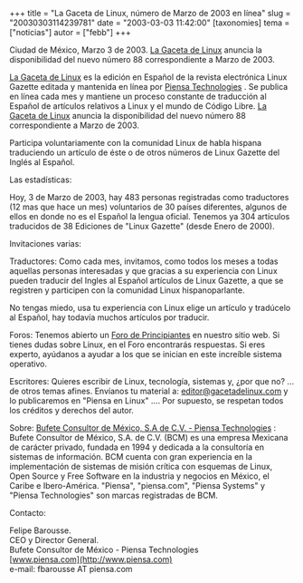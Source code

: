 +++
title = "La Gaceta de Linux, número de Marzo de 2003 en línea"
slug = "20030303114239781"
date = "2003-03-03 11:42:00"
[taxonomies]
tema = ["noticias"]
autor = ["febb"]
+++

Ciudad de México, Marzo 3 de 2003. [La Gaceta de
Linux](http://www.gacetadelinux.com/) anuncia la disponibilidad del
nuevo número 88 correspondiente a Marzo de 2003.

[La Gaceta de Linux](http://www.gacetadelinux.com/) es la edición en
Español de la revista electrónica Linux Gazette editada y mantenida en
línea por [Piensa Technologies](http://www.piensa.com/) . Se publica en
línea cada mes y mantiene un proceso constante de traducción al Español
de artículos relativos a Linux y el mundo de Código Libre. [La Gaceta de
Linux](http://www.gacetadelinux.com/) anuncia la disponibilidad del
nuevo número 88 correspondiente a Marzo de 2003.

<!-- more -->
Participa voluntariamente con la comunidad Linux de habla hispana
traduciendo un artículo de éste o de otros números de Linux Gazette del
Inglés al Español.

Las estadísticas:

Hoy, 3 de Marzo de 2003, hay 483 personas registradas como traductores
(12 mas que hace un mes) voluntarios de 30 países diferentes, algunos de
ellos en donde no es el Español la lengua oficial. Tenemos ya 304
artículos traducidos de 38 Ediciones de "Linux Gazette" (desde Enero de
2000).

Invitaciones varias:

Traductores: Como cada mes, invitamos, como todos los meses a todas
aquellas personas interesadas y que gracias a su experiencia con Linux
pueden traducir del Ingles al Español artículos de Linux Gazette, a que
se registren y participen con la comunidad Linux hispanoparlante.

No tengas miedo, usa tu experiencia con Linux elige un artículo y
tradúcelo al Español, hay todavía muchos artículos por traducir.

Foros: Tenemos abierto un [Foro de
Principiantes](http://www.piensa.com/foro_principiantes) en nuestro
sitio web. Si tienes dudas sobre Linux, en el Foro encontrarás
respuestas. Si eres experto, ayúdanos a ayudar a los que se inician en
este increíble sistema operativo.

Escritores: Quieres escribir de Linux, tecnología, sistemas y, ¿por que
no? ... de otros temas afines. Envíanos tu material a:
<editor@gacetadelinux.com> y lo publicaremos en "Piensa en Linux" ....
Por supuesto, se respetan todos los créditos y derechos del autor.

Sobre: [Bufete Consultor de México, S.A de C.V. - Piensa
Technologies](http://www.piensa.com/) :  
Bufete Consultor de México, S.A. de C.V. (BCM) es una empresa Mexicana
de carácter privado, fundada en 1994 y dedicada a la consultoría en
sistemas de información. BCM cuenta con gran experiencia en la
implementación de sistemas de misión crítica con esquemas de Linux, Open
Source y Free Software en la industria y negocios en México, el Caribe e
Ibero-América. "Piensa", "piensa.com", "Piensa Systems" y "Piensa
Technologies" son marcas registradas de BCM.

Contacto:

Felipe Barousse.  
CEO y Director General.  
Bufete Consultor de México - Piensa Technologies  
[www.piensa.com](http://www.piensa.com)  
e-mail: fbarousse AT piensa.com

